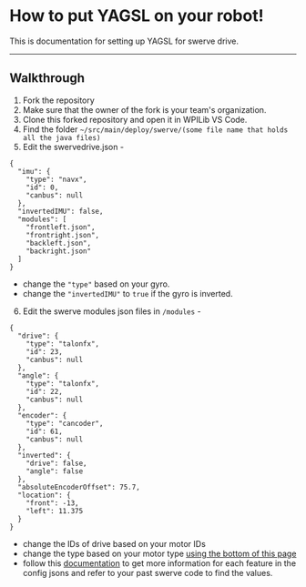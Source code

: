 # How to put YAGSL on your robot!
This is documentation for setting up YAGSL for swerve drive.

---
## Walkthrough

1. Fork the repository
2. Make sure that the owner of the fork is your team's organization.
3. Clone this forked repository and open it in WPILib VS Code.
4. Find the folder ```~/src/main/deploy/swerve/(some file name that holds all the java files)```
5. Edit the swervedrive.json -
~~~
{
  "imu": {
    "type": "navx",
    "id": 0,
    "canbus": null
  },
  "invertedIMU": false,
  "modules": [
    "frontleft.json",
    "frontright.json",
    "backleft.json",
    "backright.json"
  ]
}
~~~
- change the ```"type"``` based on your gyro.
- change the ```"invertedIMU"``` to ```true``` if the gyro is inverted.
6. Edit the swerve modules json files in ```/modules``` -
~~~
{
  "drive": {
    "type": "talonfx",
    "id": 23,
    "canbus": null
  },
  "angle": {
    "type": "talonfx",
    "id": 22,
    "canbus": null
  },
  "encoder": {
    "type": "cancoder",
    "id": 61,
    "canbus": null
  },
  "inverted": {
    "drive": false,
    "angle": false
  },
  "absoluteEncoderOffset": 75.7,
  "location": {
    "front": -13,
    "left": 11.375
  }
}
~~~
- change the IDs of drive based on your motor IDs
- change the type based on your motor type [using the bottom of this page](https://docs.yagsl.com/devices/motor-controllers)
- follow this [documentation](https://docs.yagsl.com/configuring-yagsl/configuration/swerve-module-configuration) to get more information for each feature in the config jsons and refer to your past swerve code to find the values.
